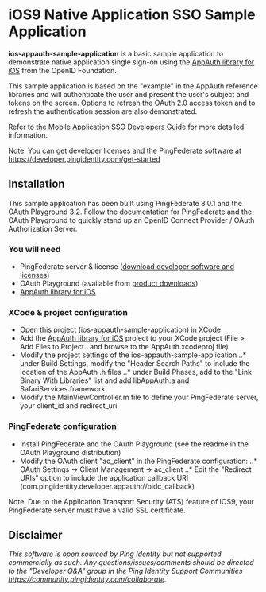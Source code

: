 # iOS9 Native Application SSO Sample Application

**ios-appauth-sample-application** is a basic sample application to demonstrate native application single sign-on using the [AppAuth library for iOS](https://github.com/openid/AppAuth-iOS) from the OpenID Foundation.

This sample application is based on the "example" in the AppAuth reference libraries and will authenticate the user and present the user's subject and tokens on the screen. Options to refresh the OAuth 2.0 access token and to refresh the authentication session are also demonstrated.

Refer to the [Mobile Application SSO Developers Guide](https://developer.pingidentity.com/en/resources/napps-native-app-sso) for more detailed information.

Note: You can get developer licenses and the PingFederate software at https://developer.pingidentity.com/get-started


## Installation

This sample application has been built using PingFederate 8.0.1 and the OAuth Playground 3.2. Follow the documentation for PingFederate and the OAuth Playground to quickly stand up an OpenID Connect Provider / OAuth Authorization Server.

### You will need

* PingFederate server & license ([download developer software and licenses](https://developer.pingidentity.com/get-started))
* OAuth Playground (available from [product downloads](https://www.pingidentity.com/en/products/downloads/pingfederate-downloads.html))
* [AppAuth library for iOS](https://github.com/openid/AppAuth-iOS)

### XCode & project configuration

* Open this project (ios-appauth-sample-application) in XCode
* Add the [AppAuth library for iOS](https://github.com/openid/AppAuth-iOS) project to your XCode project (File > Add Files to Project.. and browse to the AppAuth.xcodeproj file)
* Modify the project settings of the ios-appauth-sample-application
..* under Build Settings, modify the "Header Search Paths" to include the location of the AppAuth .h files
..* under Build Phases, add to the "Link Binary With Libraries" list and add libAppAuth.a and SafariServices.framework
* Modify the MainViewController.m file to define your PingFederate server, your client_id and redirect_uri

### PingFederate configuration

* Install PingFederate and the OAuth Playground (see the readme in the OAuth Playground distribution)
* Modify the OAuth client "ac_client" in the PingFederate configuration:
..* OAuth Settings -> Client Management -> ac_client
..* Edit the "Redirect URIs" option to include the application callback URI (com.pingidentity.developer.appauth://oidc_callback)


Note: Due to the Application Transport Security (ATS) feature of iOS9, your PingFederate server must have a valid SSL certificate.


## Disclaimer

*This software is open sourced by Ping Identity but not supported commercially as such. Any questions/issues/comments should be directed to the "Developer Q&A" group in the Ping Identity Support Communities https://community.pingidentity.com/collaborate.*
